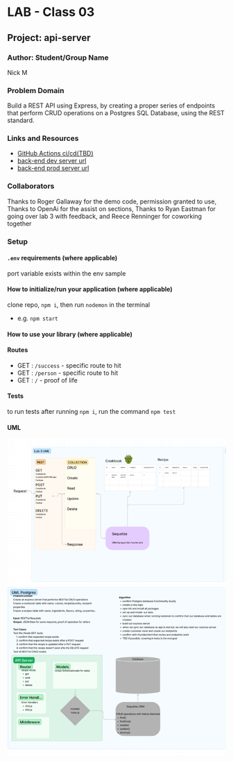 # LAB - Class 03

## Project: api-server

### Author: Student/Group Name
Nick M
### Problem Domain  

Build a REST API using Express, by creating a proper series of endpoints that perform CRUD operations on a Postgres SQL Database, using the REST standard.

### Links and Resources

- [GitHub Actions ci/cd(TBD)](https://github.com/nickmullaney/api-server/actions) 
- [back-end dev server url](https://api-server-dev-7der.onrender.com)
- [back-end prod server url](https://api-server-prod-xzvm.onrender.com) 

### Collaborators

Thanks to Roger Gallaway for the demo code, permission granted to use, Thanks to OpenAi for the assist on sections, Thanks to Ryan Eastman for going over lab 3 with feedback, and Reece Renninger for coworking together 
### Setup

#### `.env` requirements (where applicable)

port variable exists within the env sample


#### How to initialize/run your application (where applicable)

clone repo, `npm i`, then run `nodemon` in the terminal
- e.g. `npm start`

#### How to use your library (where applicable)

#### Routes
<!-- All routes should be documented -->
- GET : `/success` - specific route to hit
- GET : `/person` - specific route to hit
- GET : `/` - proof of life

#### Tests

to run tests after running `npm i`, run the command `npm test` 

#### UML

![image](assets/lab3a.png)
![image](assets/lab3b.png)